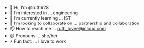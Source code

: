 - 👋 Hi, I’m @ruth628
- 👀 I’m interested in ... engineering 
- 🌱 I’m currently learning ... IST
- 💞️ I’m looking to collaborate on ... partnership and collaboration 
- 📫 How to reach me ... ruth_lovee@icloud.com
- 😄 Pronouns: ...she/her
- ⚡ Fun fact: ... I love to work

<!---
ruth628/ruth628 is a ✨ special ✨ repository because its `README.md` (this file) appears on your GitHub profile.
You can click the Preview link to take a look at your changes.
--->
